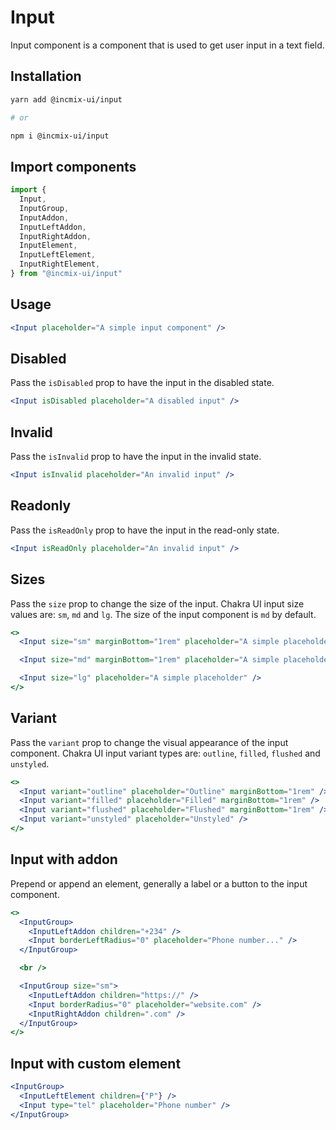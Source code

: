 # Input

Input component is a component that is used to get user input in a text field.

## Installation

```sh
yarn add @incmix-ui/input

# or

npm i @incmix-ui/input
```

## Import components

```jsx
import {
  Input,
  InputGroup,
  InputAddon,
  InputLeftAddon,
  InputRightAddon,
  InputElement,
  InputLeftElement,
  InputRightElement,
} from "@incmix-ui/input"
```

## Usage

```jsx
<Input placeholder="A simple input component" />
```

## Disabled

Pass the `isDisabled` prop to have the input in the disabled state.

```jsx
<Input isDisabled placeholder="A disabled input" />
```

## Invalid

Pass the `isInvalid` prop to have the input in the invalid state.

```jsx
<Input isInvalid placeholder="An invalid input" />
```

## Readonly

Pass the `isReadOnly` prop to have the input in the read-only state.

```jsx
<Input isReadOnly placeholder="An invalid input" />
```

## Sizes

Pass the `size` prop to change the size of the input. Chakra UI input size
values are: `sm`, `md` and `lg`. The size of the input component is `md` by
default.

```jsx
<>
  <Input size="sm" marginBottom="1rem" placeholder="A simple placeholder" />

  <Input size="md" marginBottom="1rem" placeholder="A simple placeholder" />

  <Input size="lg" placeholder="A simple placeholder" />
</>
```

## Variant

Pass the `variant` prop to change the visual appearance of the input component.
Chakra UI input variant types are: `outline`, `filled`, `flushed` and
`unstyled`.

```jsx
<>
  <Input variant="outline" placeholder="Outline" marginBottom="1rem" />
  <Input variant="filled" placeholder="Filled" marginBottom="1rem" />
  <Input variant="flushed" placeholder="Flushed" marginBottom="1rem" />
  <Input variant="unstyled" placeholder="Unstyled" />
</>
```

## Input with addon

Prepend or append an element, generally a label or a button to the input
component.

```jsx
<>
  <InputGroup>
    <InputLeftAddon children="+234" />
    <Input borderLeftRadius="0" placeholder="Phone number..." />
  </InputGroup>

  <br />

  <InputGroup size="sm">
    <InputLeftAddon children="https://" />
    <Input borderRadius="0" placeholder="website.com" />
    <InputRightAddon children=".com" />
  </InputGroup>
</>
```

## Input with custom element

```jsx
<InputGroup>
  <InputLeftElement children={"P"} />
  <Input type="tel" placeholder="Phone number" />
</InputGroup>
```
